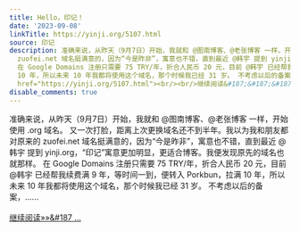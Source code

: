 ```yaml
---
title: Hello，印记！
date: '2023-09-08'
linkTitle: https://yinji.org/5107.html
source: 印记
description: 准确来说，从昨天（9月7日）开始，我就和 @图南博客、@老张博客 一样，开始使用 .org 域名。 又一次打脸，距离上次更换域名还不到半年。我以为我和朋友都对原来的
  zuofei.net 域名挺满意的，因为“今是昨非”，寓意也不错，直到最近 @韩宇 提到 yinji.org，“印记”寓意更加明显，更适合博客。我便发现原先的域名也就那样。
  在 Google Domains 注册只需要 75 TRY/年，折合人民币 20 元，目前 @韩宇 已经帮我续费满 9 年，等时间一到，便转入 Porkbun，拉满
  10 年，所以未来 10 年我都将使用这个域名，那个时候我已经 31 岁。 不考虑以后的备案，......<span class="read-more"> <a
  href="https://yinji.org/5107.html"><br/><br/>继续阅读&#187;&#187;&#187 ...
disable_comments: true
---
```

准确来说，从昨天（9月7日）开始，我就和 @图南博客、@老张博客 一样，开始使用 .org 域名。 又一次打脸，距离上次更换域名还不到半年。我以为我和朋友都对原来的 zuofei.net 域名挺满意的，因为“今是昨非”，寓意也不错，直到最近 @韩宇 提到 yinji.org，“印记”寓意更加明显，更适合博客。我便发现原先的域名也就那样。 在 Google Domains 注册只需要 75 TRY/年，折合人民币 20 元，目前 @韩宇 已经帮我续费满 9 年，等时间一到，便转入 Porkbun，拉满 10 年，所以未来 10 年我都将使用这个域名，那个时候我已经 31 岁。 不考虑以后的备案，......<span class="read-more"> <a href="https://yinji.org/5107.html"><br/><br/>继续阅读&#187;&#187;&#187 ...